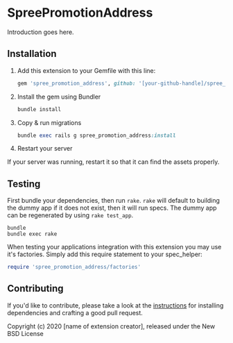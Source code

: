 # SpreePromotionAddress

Introduction goes here.

## Installation

1. Add this extension to your Gemfile with this line:

    ```ruby
    gem 'spree_promotion_address', github: '[your-github-handle]/spree_promotion_address'
    ```

2. Install the gem using Bundler

    ```ruby
    bundle install
    ```

3. Copy & run migrations

    ```ruby
    bundle exec rails g spree_promotion_address:install
    ```

4. Restart your server

  If your server was running, restart it so that it can find the assets properly.

## Testing

First bundle your dependencies, then run `rake`. `rake` will default to building the dummy app if it does not exist, then it will run specs. The dummy app can be regenerated by using `rake test_app`.

```shell
bundle
bundle exec rake
```

When testing your applications integration with this extension you may use it's factories.
Simply add this require statement to your spec_helper:

```ruby
require 'spree_promotion_address/factories'
```

## Contributing

If you'd like to contribute, please take a look at the
[instructions](CONTRIBUTING.md) for installing dependencies and crafting a good
pull request.

Copyright (c) 2020 [name of extension creator], released under the New BSD License
